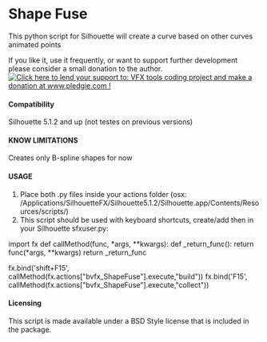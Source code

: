 Shape Fuse
======================
This python script for Silhouette will create a curve based on other curves animated points

If you like it, use it frequently, or want to support further development please consider a small donation to the author.   
<a href='http://www.pledgie.com/campaigns/21123'><img alt='Click here to lend your support to: VFX tools coding project and make a donation at www.pledgie.com !' src='http://www.pledgie.com/campaigns/21123.png?skin_name=chrome' border='0' /></a>

#### Compatibility ####
Silhouette 5.1.2 and up (not testes on previous versions)

#### KNOW LIMITATIONS #####
 Creates only B-spline shapes for now

#### USAGE ####
1. Place both .py files inside your actions folder (osx: /Applications/SilhouetteFX/Silhouette5.1.2/Silhouette.app/Contents/Resources/scripts/)
2. This script should be used with keyboard shortcuts, create/add then in your Silhouette sfxuser.py:

import fx
def callMethod(func, *args, **kwargs):
    def _return_func():
        return func(*args, **kwargs)
    return _return_func

fx.bind('shift+F15', callMethod(fx.actions["bvfx_ShapeFuse"].execute,"build"))
fx.bind('F15', callMethod(fx.actions["bvfx_ShapeFuse"].execute,"collect"))


#### Licensing ####
This script is made available under a BSD Style license that is included in the package.
